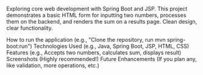 Exploring core web development with Spring Boot and JSP. This project demonstrates a basic HTML form for inputting two numbers, processes them on the backend, and renders the sum on a results page. Clean design, clear functionality.



How to run the application (e.g., "Clone the repository, run mvn spring-boot:run")
Technologies Used (e.g., Java, Spring Boot, JSP, HTML, CSS)
Features (e.g., Accepts two numbers, calculates sum, displays result)
Screenshots (Highly recommended!)
Future Enhancements (If you plan any, like validation, more operations, etc.)

